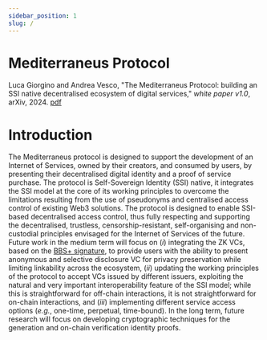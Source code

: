 ```yaml
---
sidebar_position: 1
slug: /
---
```


# Mediterraneus Protocol

Luca Giorgino and Andrea Vesco, "The Mediterraneus Protocol: building an SSI native decentralised ecosystem of digital services," *white paper v1.0*, arXiv, 2024. [pdf](https://www.qubip.eu)

# Introduction 
The Mediterraneus protocol is designed to support the development of an Internet of Services, owned by their creators, and consumed by users, by presenting their decentralised digital identity and a proof of service purchase. The protocol is Self-Sovereign Identity (SSI) native, it integrates the SSI model at the core of its working principles to overcome the limitations resulting from the use of pseudonyms and centralised access control of existing Web3 solutions. The protocol is designed to enable SSI-based decentralised access control, thus fully respecting and supporting the decentralised, trustless, censorship-resistant, self-organising and non-custodial principles envisaged for the Internet of Services of the future.  
Future work in the medium term will focus on (*i*) integrating the ZK VCs, based on the [BBS+ signature](https://datatracker.ietf.org/doc/html/draft-irtf-cfrg-bbs-signatures-05), to provide users with the ability to present anonymous and selective disclosure VC for privacy preservation while limiting linkability across the ecosystem, (*ii*) updating the working principles of the protocol to accept VCs issued by different issuers, exploiting the natural and very important interoperability feature of the SSI model; while this is straightforward for off-chain interactions, it is not straightforward for on-chain interactions, and (*iii*) implementing different service access options (*e.g.*, one-time, perpetual, time-bound). In the long term, future research will focus on developing cryptographic techniques for the generation and on-chain verification identity proofs.

